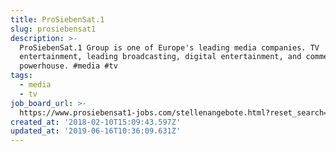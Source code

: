 ```yaml
---
title: ProSiebenSat.1
slug: prosiebensat1
description: >-
  ProSiebenSat.1 Group is one of Europe's leading media companies. TV
  entertainment, leading broadcasting, digital entertainment, and commerce
  powerhouse. #media #tv
tags:
  - media
  - tv
job_board_url: >-
  https://www.prosiebensat1-jobs.com/stellenangebote.html?reset_search=0&search_mode=job_filter_advanced&filter%5Bvolltext%5D=&filter%5Bcountr%5D%5B%5D=41
created_at: '2018-02-10T15:09:43.597Z'
updated_at: '2019-06-16T10:36:09.631Z'
---
```

